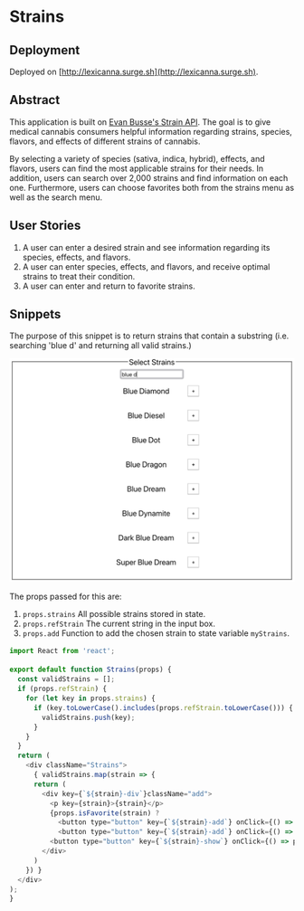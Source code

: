 # Strains

## Deployment

Deployed on [http://lexicanna.surge.sh](http://lexicanna.surge.sh).

## Abstract

This application is built on [Evan Busse's Strain API](http://strains.evanbusse.com/index.html). The goal is to give medical cannabis consumers helpful information regarding strains, species, flavors, and effects of different strains of cannabis.

By selecting a variety of species (sativa, indica, hybrid), effects, and flavors, users can find the most applicable strains for their needs. In addition, users can search over 2,000 strains and find information on each one. Furthermore, users can choose favorites both from the strains menu as well as the search menu.

## User Stories
1. A user can enter a desired strain and see information regarding its species, effects, and flavors.
2. A user can enter species, effects, and flavors, and receive optimal strains to treat their condition.
3. A user can enter and return to favorite strains.

## Snippets
The purpose of this snippet is to return strains that contain a substring (i.e. searching 'blue d' and returning all valid strains.)

![_fig. 1: sample call_](./assets/strains.png)

The props passed for this are:
1. ```props.strains``` All possible strains stored in state.
2. ```props.refStrain``` The current string in the input box.
3. ```props.add``` Function to add the chosen strain to state variable ```myStrains```.


```javascript
import React from 'react';

export default function Strains(props) {
  const validStrains = [];
  if (props.refStrain) {
    for (let key in props.strains) {
      if (key.toLowerCase().includes(props.refStrain.toLowerCase())) {
        validStrains.push(key);
      }
    }
  }
  return (
    <div className="Strains">
      { validStrains.map(strain => {
      return (
        <div key={`${strain}-div`}className="add">
          <p key={strain}>{strain}</p>
          {props.isFavorite(strain) ?
            <button type="button" key={`${strain}-add`} onClick={() => props.add(strain)}>+</button> :
            <button type="button" key={`${strain}-add`} onClick={() => props.add(strain)}>-</button> }
          <button type="button" key={`${strain}-show`} onClick={() => props.set(props.strains[strain],strain)}>?</button>
        </div>
      )
    }) }
  </div>
);
}

```
